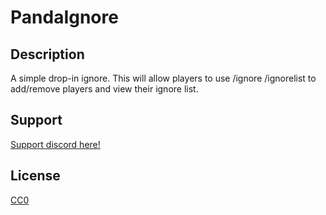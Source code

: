 # PandaIgnore

## Description

A simple drop-in ignore. This will allow players to use /ignore /ignorelist to add/remove players and view their ignore list. 

## Support

[Support discord here!]( https://discord.gg/3tP3Tqu983)

## License

[CC0](https://creativecommons.org/public-domain/cc0/)
